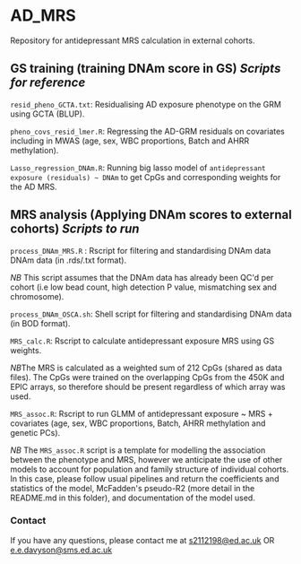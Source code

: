 # AD_MRS
Repository for antidepressant MRS calculation in external cohorts. 


## GS training (training DNAm score in GS) *Scripts for reference* 

`resid_pheno_GCTA.txt`: Residualising AD exposure phenotype on the GRM using GCTA (BLUP).

`pheno_covs_resid_lmer.R`: Regressing the AD-GRM residuals on covariates including in MWAS (age, sex, WBC proportions, Batch and AHRR methylation).

`Lasso_regression_DNAm.R`: Running big lasso model of `antidepressant exposure (residuals) ~ DNAm` to get CpGs and corresponding weights for the AD MRS. 

## MRS analysis (Applying DNAm scores to external cohorts) *Scripts to run*

`process_DNAm_MRS.R` : Rscript for filtering and standardising DNAm data  DNAm data (in .rds/.txt format).

*NB* This script assumes that the DNAm data has already been QC'd per cohort (i.e low bead count, high detection P value, mismatching sex and chromosome).

`process_DNAm_OSCA.sh`: Shell script for filtering and standardising DNAm data (in BOD format).

`MRS_calc.R`: Rscript to calculate antidepressant exposure MRS using GS weights.

*NB*The MRS is calculated as a weighted sum of 212 CpGs (shared as data files). The CpGs were trained on the overlapping CpGs from the 450K and EPIC arrays, so therefore should be present regardless of which array was used.

`MRS_assoc.R`: Rscript to run GLMM of antidepressant exposure ~ MRS + covariates (age, sex, WBC proportions, Batch, AHRR methylation and genetic PCs).

*NB* The `MRS_assoc.R` script is a template for modelling the association between the phenotype and MRS, however we anticipate the use of other models to account for population and family structure of individual cohorts. In this case, please follow usual pipelines and return the coefficients and statistics of the model, McFadden's pseudo-R2 (more detail in the README.md in this folder), and documentation of the model used.

### Contact

If you have any questions, please contact me at s2112198@ed.ac.uk OR e.e.davyson@sms.ed.ac.uk
